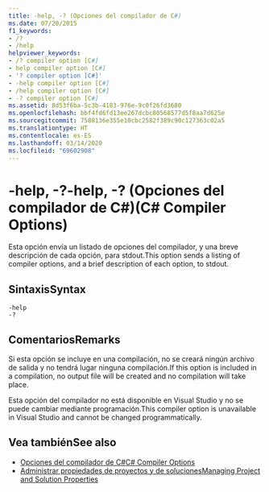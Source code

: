 ```yaml
---
title: -help, -? (Opciones del compilador de C#)
ms.date: 07/20/2015
f1_keywords:
- /?
- /help
helpviewer_keywords:
- /? compiler option [C#]
- help compiler option [C#]
- '? compiler option [C#]'
- -help compiler option [C#]
- /help compiler option [C#]
- -? compiler option [C#]
ms.assetid: 8d53f6ba-5c3b-4183-976e-9c0f26fd3680
ms.openlocfilehash: bbf4fd6fd13ee267dcbc80568577d5f8aa7d625e
ms.sourcegitcommit: 7588136e355e10cbc2582f389c90c127363c02a5
ms.translationtype: HT
ms.contentlocale: es-ES
ms.lasthandoff: 03/14/2020
ms.locfileid: "69602908"
---
```

# <a name="-help---c-compiler-options"></a><span data-ttu-id="ac593-103">-help, -?</span><span class="sxs-lookup"><span data-stu-id="ac593-103">-help, -?</span></span> <span data-ttu-id="ac593-104">(Opciones del compilador de C#)</span><span class="sxs-lookup"><span data-stu-id="ac593-104">(C# Compiler Options)</span></span>
<span data-ttu-id="ac593-105">Esta opción envía un listado de opciones del compilador, y una breve descripción de cada opción, para stdout.</span><span class="sxs-lookup"><span data-stu-id="ac593-105">This option sends a listing of compiler options, and a brief description of each option, to stdout.</span></span>  
  
## <a name="syntax"></a><span data-ttu-id="ac593-106">Sintaxis</span><span class="sxs-lookup"><span data-stu-id="ac593-106">Syntax</span></span>  
  
```console  
-help  
-?  
```  
  
## <a name="remarks"></a><span data-ttu-id="ac593-107">Comentarios</span><span class="sxs-lookup"><span data-stu-id="ac593-107">Remarks</span></span>  
 <span data-ttu-id="ac593-108">Si esta opción se incluye en una compilación, no se creará ningún archivo de salida y no tendrá lugar ninguna compilación.</span><span class="sxs-lookup"><span data-stu-id="ac593-108">If this option is included in a compilation, no output file will be created and no compilation will take place.</span></span>  
  
 <span data-ttu-id="ac593-109">Esta opción del compilador no está disponible en Visual Studio y no se puede cambiar mediante programación.</span><span class="sxs-lookup"><span data-stu-id="ac593-109">This compiler option is unavailable in Visual Studio and cannot be changed programmatically.</span></span>  
  
## <a name="see-also"></a><span data-ttu-id="ac593-110">Vea también</span><span class="sxs-lookup"><span data-stu-id="ac593-110">See also</span></span>

- [<span data-ttu-id="ac593-111">Opciones del compilador de C#</span><span class="sxs-lookup"><span data-stu-id="ac593-111">C# Compiler Options</span></span>](./index.md)
- [<span data-ttu-id="ac593-112">Administrar propiedades de proyectos y de soluciones</span><span class="sxs-lookup"><span data-stu-id="ac593-112">Managing Project and Solution Properties</span></span>](/visualstudio/ide/managing-project-and-solution-properties)
